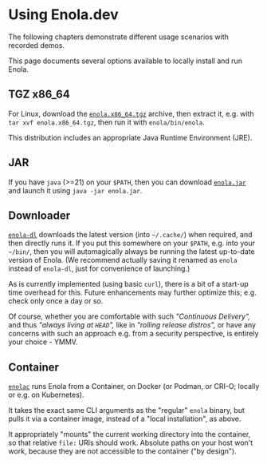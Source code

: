 <!--
    SPDX-License-Identifier: Apache-2.0

    Copyright 2023-2025 The Enola <https://enola.dev> Authors

    Licensed under the Apache License, Version 2.0 (the "License");
    you may not use this file except in compliance with the License.
    You may obtain a copy of the License at

        https://www.apache.org/licenses/LICENSE-2.0

    Unless required by applicable law or agreed to in writing, software
    distributed under the License is distributed on an "AS IS" BASIS,
    WITHOUT WARRANTIES OR CONDITIONS OF ANY KIND, either express or implied.
    See the License for the specific language governing permissions and
    limitations under the License.
-->

# Using Enola.dev

The following chapters demonstrate different usage scenarios with recorded demos.

This page documents several options available to locally install and run Enola.

## TGZ x86_64

For Linux, download the [`enola.x86_64.tgz`](../download/latest/enola.x86_64.tgz)
archive, then extract it, e.g. with `tar xvf enola.x86_64.tgz`, then run it with
`enola/bin/enola`.

This distribution includes an appropriate Java Runtime Environment (JRE).

## JAR

If you have `java` (>=21) on your `$PATH`, then you can download
[`enola.jar`](../download/latest/enola.jar) and launch it using
`java -jar enola.jar`.

## Downloader

[`enola-dl`](../download/latest/enola-dl) downloads the latest version (into
`~/.cache/`) when required, and then directly runs it. If you put this somewhere on
your `$PATH`, e.g. into your `~/bin/`, then you will automagically always be running
the latest up-to-date version of Enola. (We recommend actually saving it renamed as
`enola` instead of `enola-dl`, just for convenience of launching.)

As is currently implemented (using basic `curl`), there is a bit of a start-up time
overhead for this. Future enhancements may further optimize this; e.g. check only
once a day or so.

Of course, whether you are comfortable with such _"Continuous Delivery",_ and thus
_"always living at `HEAD`",_ like in _"rolling release distros",_ or have any concerns
with such an approach e.g. from a security perspective, is entirely your choice - YMMV.

## Container

[`enolac`](../download/latest/enolac) runs Enola from a Container, on Docker (or Podman,
or CRI-O; locally or e.g. on Kubernetes).

It takes the exact same CLI arguments as the "regular" `enola` binary, but pulls it
via a container image, instead of a "local installation", as above.

It appropriately "mounts" the current working directory into the container, so that
relative `file:` URIs should work. Absolute paths on your host won't work, because they
are not accessible to the container ("by design").
